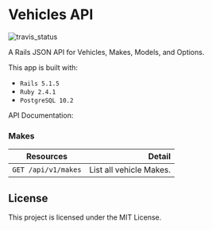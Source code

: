# Vehicles API

![travis_status](https://travis-ci.org/podoglyph/vehicles_api.svg?branch=master)

A Rails JSON API for Vehicles, Makes, Models, and Options.

This app is built with:

* `Rails 5.1.5`
* `Ruby 2.4.1`
* `PostgreSQL 10.2`

API Documentation:

### Makes

| Resources        | Detail |
| ------------- |-------------:|
| `GET /api/v1/makes` | List all vehicle Makes. |


## License

This project is licensed under the MIT License.
